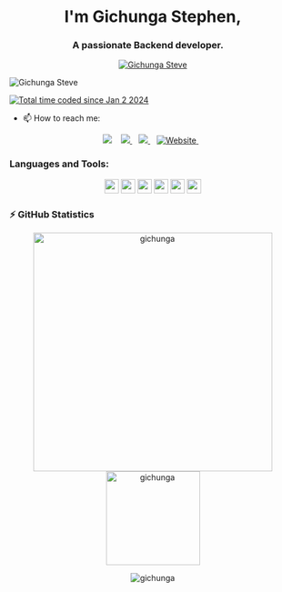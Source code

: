 <h1 align="center">I'm Gichunga Stephen,</h1>
<h3 align="center">A passionate Backend developer. <img src="https://www.flaticon.com/free-icon/programmer_3271488?term=software+coding&page=1&position=24&origin=search&related_id=3271488" width="14"/> </h3>
<p align="center"> <a href="https://github.com/ryo-ma/github-profile-trophy"><img src="https://github-profile-trophy.vercel.app/?username=gichunga&column=9&theme=gruvbox&no-frame=true" alt="Gichunga Steve" /></a> </p>
<p align="left"> <img src="https://komarev.com/ghpvc/?username=gichunga&color=blueviolet" alt="Gichunga Steve" /> </p>

<a href="https://wakatime.com/@018cc8de-4d53-4fec-8eed-f93df6e53aad"><img src="https://wakatime.com/badge/user/018cc8de-4d53-4fec-8eed-f93df6e53aad.svg" alt="Total time coded since Jan 2 2024" /></a>

<!-- - 🌱 I’m currently learning [Azure DevOps](https://azure.microsoft.com/en-us/services/devops/)  and [NodeJS](https://nodejs.org/en/)  -->
- 📫 How to reach me:
<p align="center"
<a href="https://twitter.com/GichungaSteven">
    <img src="https://img.shields.io/badge/Twitter-1DA1F2?style=for-the-badge&logo=twitter&logoColor=white" />    
  </a>&nbsp;&nbsp;
 <a href="https://linkedin.com/in/steve-gichunga/">
    <img src="https://img.shields.io/badge/linkedin-%230077B5.svg?&style=for-the-badge&logo=linkedin&logoColor=white" />
  </a>&nbsp;&nbsp;
  <a href="gichungasteve6@gmail.com">
    <img src="https://img.shields.io/badge/Gmail-D14836?style=for-the-badge&logo=gmail&logoColor=white" />
  </a>&nbsp;&nbsp;
   <a href="https://gichunga.github.io/">
  <img alt="Website" src="https://img.shields.io/website?down_color=lightgrey&down_message=offline&style=for-the-badge&up_color=blue&up_message=online&url=https%3A%2F%2Fgichunga.github.io%2F" />
    </a>&nbsp;&nbsp;
 </p>
 

### Languages and Tools:

<p align="center">
<!-- <img src="https://img.shields.io/badge/Kotlin-0095D5?&style=for-the-badge&logo=kotlin&logoColor=white" height="25"/> -->
<img src="https://img.shields.io/badge/Java-ED8B00?style=for-the-badge&logo=java&logoColor=white" height="25"/>
<!-- <img src="https://img.shields.io/badge/firebase-ffca28?style=for-the-badge&logo=firebase&logoColor=white" height="25"/> -->
<img src="https://img.shields.io/badge/Git-F05032?style=for-the-badge&logo=git&logoColor=white" height="25"/>
<img src="https://img.shields.io/badge/Postman-FF6C37?style=for-the-badge&logo=Postman&logoColor=white" height="25"/>
<!-- <img src="https://img.shields.io/badge/Google_Cloud-4285F4?style=for-the-badge&logo=google-cloud&logoColor=white" height="25"/> -->
<img src="https://img.shields.io/badge/mysql-4479A1.svg?&style=for-the-badge&logo=mysql&logoColor=white" height="25"/>
<img src="https://img.shields.io/badge/xampp-FB7A24.svg?&style=for-the-badge&logo=xampp&logoColor=white" height="25"/>
<img src="https://img.shields.io/badge/Visual_Studio_Code-0078D4?style=for-the-badge&logo=visual%20studio%20code&logoColor=white" height="25"/>
<!-- <img src="https://img.shields.io/badge/Microsoft_Azure-0089D6?style=for-the-badge&logo=microsoft-azure&logoColor=white" height="25"/> -->
<!-- <img src="https://img.shields.io/badge/sqlite-7CBEE4.svg?&style=for-the-badge&logo=sqlite&logoColor=white" height="25"/> -->
<!-- <img src="https://img.shields.io/badge/Android-3DDC84?style=for-the-badge&logo=android&logoColor=white" height="25"/> -->
</p>

### ⚡ GitHub Statistics

<p align="center"> 
    <img src="https://github-readme-stats.vercel.app/api?username=gichunga&count_private=true&show_icons=true&theme=neon" alt="gichunga" width="420"/> 
    <img src="https://github-readme-stats.vercel.app/api/top-langs/?username=gichunga&hide=jupyter%20notebook&langs_count=8&layout=compact&theme=gruvbox_light" alt="gichunga" height="165" />
 </p>
 
 <p align="center"><img align="center" src="https://github-readme-streak-stats.herokuapp.com/?user=gichunga&" alt="gichunga" /></p>


<!--
**gichunga/gichunga** is a ✨ _special_ ✨ repository because its `README.md` (this file) appears on your GitHub profile.

Here are some ideas to get you started:

- 🔭 I’m currently working on ...
- 🌱 I’m currently learning ...
- 👯 I’m looking to collaborate on ...
- 🤔 I’m looking for help with ...
- 💬 Ask me about ...
- 📫 How to reach me:
- 
- 😄 Pronouns: ...
- ⚡ Fun fact: ...
-->
